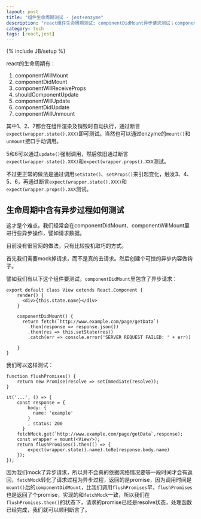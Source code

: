 ```yaml
---
layout: post
title: "组件生命周期测试 - jest+enzyme"
description: "react组件生命周期测试; componentDidMount异步请求测试；componentWillMount异步代码测试"
category: tech
tags: [react,jest]
---
```

{% include JB/setup %} 

react的生命周期有：

1. componentWillMount
2. componentDidMount
3. componentWillReceiveProps
4. shouldComponentUpdate
5. componentWillUpdate
6. componentDidUpdate
7. componentWillUnmount

其中1、2、7都会在组件渲染及销毁时自动执行，通过断言`expect(wrapper.state().XXX)`即可测试。当然也可以通过enzyme的`mount()`和`unmount`接口手动调用。

5和6可以通过`update()`强制调用，然后依旧通过断言`expect(wrapper.state().XXX)`和`expect(wrapper.props().XXX`测试。

不过更正常的做法是通过调用`setState()`、`setProps()`来引起变化，触发3、4、5、6，再通过断言`expect(wrapper.state().XXX)`和`expect(wrapper.props().XXX`测试。


## 生命周期中含有异步过程如何测试

这才是个难点。我们经常会在componentDidMount、componentWillMount里进行些异步操作，譬如请求数据。

目前没有很官网的做法，只有比较投机取巧的方式。

首先我们需要mock掉请求，而不是真的去请求。然后创建个可控的异步内容做钩子。

譬如我们有以下这个组件要测试，`componentDidMount`里包含了异步请求：

    export default class View extends React.Component {
        render() {
          <div>{this.state.name}</div>
        }

        componentDidMount() {
          return fetch(`http://www.example.com/page/getData`)
            .then(response => response.json())
            .then(res => this.setState(res))
            .catch(err => console.error('SERVER REQUEST FAILED: ' + err))

        }
    }


我们可以这样测试：

    function flushPromises() {
        return new Promise(resolve => setImmediate(resolve));
    }

    it('...', () => {
        const response = {
            body: {
              name: 'example'
            }
            , status: 200
          }
        fetchMock.get(`http://www.example.com/page/getData`,response);
        const wrapper = mount(<View/>);
        return flushPromises().then(() => {
            expect(wrapper.state().name).toBe(response.body.name)
        });
    });
    
因为我们mock了异步请求，所以并不会真的依据网络情况要等一段时间才会有返回，`fetchMock`转化了请求过程为异步过程，返回的是promise，因为调用时间是`mount()`后的`componentDidMount`，比我们调用`flushPromises`早，`flushPromises`也是返回了个promise，实现的和`fetchMock`一致，所以我们在`flushPromises.then()`的状态下，请求的promise已经是resolve状态，处理函数已经完成，我们就可以顺利断言了。
